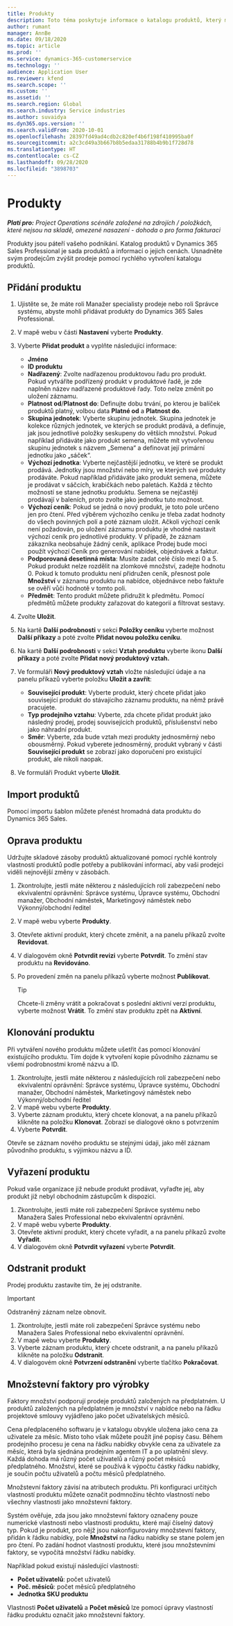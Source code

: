 ```yaml
---
title: Produkty
description: Toto téma poskytuje informace o katalogu produktů, který můžete použít k poskytování informací zákazníkům o produktech a cenách, které nabízí vaše organizace.
author: rumant
manager: AnnBe
ms.date: 09/18/2020
ms.topic: article
ms.prod: ''
ms.service: dynamics-365-customerservice
ms.technology: ''
audience: Application User
ms.reviewer: kfend
ms.search.scope: ''
ms.custom: ''
ms.assetid: ''
ms.search.region: Global
ms.search.industry: Service industries
ms.author: suvaidya
ms.dyn365.ops.version: ''
ms.search.validFrom: 2020-10-01
ms.openlocfilehash: 28397fd49ad4cdb2c820ef4b6f198f410995ba0f
ms.sourcegitcommit: a2c3cd49a3b667b8b5edaa31788b4b9b1f728d78
ms.translationtype: HT
ms.contentlocale: cs-CZ
ms.lasthandoff: 09/28/2020
ms.locfileid: "3898703"
---
```

# <a name="products"></a>Produkty

_**Platí pro:** Project Operations scénáře založené na zdrojích / položkách, které nejsou na skladě, omezené nasazení - dohoda o pro forma fakturaci_

Produkty jsou páteří vašeho podnikání. Katalog produktů v Dynamics 365 Sales Professional je sada produktů a informací o jejich cenách. Usnadněte svým prodejcům zvýšit prodeje pomocí rychlého vytvoření katalogu produktů.

## <a name="add-a-product"></a>Přidání produktu

1.  Ujistěte se, že máte roli Manažer specialisty prodeje nebo roli Správce systému, abyste mohli přidávat produkty do Dynamics 365 Sales Professional.
2.  V mapě webu v části **Nastavení** vyberte **Produkty**.
3.  Vyberte **Přidat produkt** a vyplňte následující informace:

    -  **Jméno**
    -  **ID produktu**
    -  **Nadřazený**: Zvolte nadřazenou produktovou řadu pro produkt. Pokud vytváříte podřízený produkt v produktové řadě, je zde naplněn název nadřazené produktové řady. Toto nelze změnit po uložení záznamu.
    -  **Platnost od**/**Platnost do**: Definujte dobu trvání, po kterou je balíček produktů platný, volbou data **Platné od** a **Platnost do**.
    -  **Skupina jednotek**: Vyberte skupinu jednotek. Skupina jednotek je kolekce různých jednotek, ve kterých se produkt prodává, a definuje, jak jsou jednotlivé položky seskupeny do větších množství. Pokud například přidáváte jako produkt semena, můžete mít vytvořenou skupinu jednotek s názvem „Semena“ a definovat její primární jednotku jako „sáček“.
    -  **Výchozí jednotka**: Vyberte nejčastější jednotku, ve které se produkt prodává. Jednotky jsou množství nebo míry, ve kterých své produkty prodáváte. Pokud například přidáváte jako produkt semena, můžete je prodávat v sáčcích, krabičkách nebo paletách. Každá z těchto možností se stane jednotku produktu. Semena se nejčastěji prodávají v baleních, proto zvolte jako jednotku tuto možnost.
    -  **Výchozí ceník**: Pokud se jedná o nový produkt, je toto pole určeno jen pro čtení. Před výběrem výchozího ceníku je třeba zadat hodnoty do všech povinných polí a poté záznam uložit. Ačkoli výchozí ceník není požadován, po uložení záznamu produktu je vhodné nastavit výchozí ceník pro jednotlivé produkty. V případě, že záznam zákazníka neobsahuje žádný ceník, aplikace Prodej bude moci použít výchozí Ceník pro generování nabídek, objednávek a faktur.
    -  **Podporovaná desetinná místa**: Musíte zadat celé číslo mezi 0 a 5. Pokud produkt nelze rozdělit na zlomkové množství, zadejte hodnotu 0. Pokud k tomuto produktu není přidružen ceník, přesnost pole **Množství** v záznamu produktu na nabídce, objednávce nebo faktuře se ověří vůči hodnotě v tomto poli.
    -  **Předmět**: Tento produkt můžete přidružit k předmětu. Pomocí předmětů můžete produkty zařazovat do kategorií a filtrovat sestavy.

4.  Zvolte **Uložit**.
5.  Na kartě **Další podrobnosti** v sekci **Položky ceníku** vyberte možnost **Další příkazy** a poté zvolte **Přidat novou položku ceníku**.
7.  Na kartě **Další podrobnosti** v sekci **Vztah produktu** vyberte ikonu **Další příkazy** a poté zvolte **Přidat nový produktový vztah.**
8.  Ve formuláři **Nový produktový vztah** vložte následující údaje a na panelu příkazů vyberte položku **Uložit a zavřít**:

    -   **Související produkt**: Vyberte produkt, který chcete přidat jako související produkt do stávajícího záznamu produktu, na němž právě pracujete.
    -   **Typ prodejního vztahu**: Vyberte, zda chcete přidat produkt jako následný prodej, prodej souvisejících produktů, příslušenství nebo jako náhradní produkt.
    -   **Směr**: Vyberte, zda bude vztah mezi produkty jednosměrný nebo obousměrný. Pokud vyberete jednosměrný, produkt vybraný v části **Související produkt** se zobrazí jako doporučení pro existující produkt, ale nikoli naopak.

9.  Ve formuláři Produkt vyberte **Uložit**.

## <a name="import-products"></a>Import produktů

Pomocí importu šablon můžete přenést hromadná data produktu do Dynamics 365 Sales.

## <a name="revise-a-product"></a>Oprava produktu

Udržujte skladové zásoby produktů aktualizované pomocí rychlé kontroly vlastností produktů podle potřeby a publikování informací, aby vaši prodejci viděli nejnovější změny v zásobách.

1.  Zkontrolujte, jestli máte některou z následujících rolí zabezpečení nebo ekvivalentní oprávnění: Správce systému, Úpravce systému, Obchodní manažer, Obchodní náměstek, Marketingový náměstek nebo Výkonný/obchodní ředitel
2.  V mapě webu vyberte **Produkty**.
3.  Otevřete aktivní produkt, který chcete změnit, a na panelu příkazů zvolte **Revidovat**.
4.  V dialogovém okně **Potvrdit revizi** vyberte **Potvrdit**. To změní stav produktu na **Revidováno**.
5.  Po provedení změn na panelu příkazů vyberte možnost **Publikovat**.

    > [!TIP]
    > Chcete-li změny vrátit a pokračovat s poslední aktivní verzí produktu, vyberte možnost **Vrátit**. To změní stav produktu zpět na **Aktivní**.

## <a name="clone-a-product"></a>Klonování produktu 

Při vytváření nového produktu můžete ušetřit čas pomocí klonování existujícího produktu. Tím dojde k vytvoření kopie původního záznamu se všemi podrobnostmi kromě názvu a ID.

1.  Zkontrolujte, jestli máte některou z následujících rolí zabezpečení nebo ekvivalentní oprávnění: Správce systému, Úpravce systému, Obchodní manažer, Obchodní náměstek, Marketingový náměstek nebo Výkonný/obchodní ředitel
2.  V mapě webu vyberte **Produkty**.
3.  Vyberte záznam produktu, který chcete klonovat, a na panelu příkazů klikněte na položku **Klonovat**. Zobrazí se dialogové okno s potvrzením
4.  Vyberte **Potvrdit**.

Otevře se záznam nového produktu se stejnými údaji, jako měl záznam původního produktu, s výjimkou názvu a ID.

## <a name="retire-a-product"></a>Vyřazení produktu 

Pokud vaše organizace již nebude produkt prodávat, vyřaďte jej, aby produkt již nebyl obchodním zástupcům k dispozici.

1.  Zkontrolujte, jestli máte roli zabezpečení Správce systému nebo Manažera Sales Professional nebo ekvivalentní oprávnění.
2.  V mapě webu vyberte **Produkty**.
3.  Otevřete aktivní produkt, který chcete vyřadit, a na panelu příkazů zvolte **Vyřadit**.
4.  V dialogovém okně **Potvrdit vyřazení** vyberte **Potvrdit**.


## <a name="delete-a-product"></a>Odstranit produkt

Prodej produktu zastavíte tím, že jej odstraníte.

> [!IMPORTANT]
> Odstraněný záznam nelze obnovit.

1.  Zkontrolujte, jestli máte roli zabezpečení Správce systému nebo Manažera Sales Professional nebo ekvivalentní oprávnění.
2.  V mapě webu vyberte **Produkty**.
3.  Vyberte záznam produktu, který chcete odstranit, a na panelu příkazů klikněte na položku **Odstranit**.
4.  V dialogovém okně **Potvrzení odstranění** vyberte tlačítko **Pokračovat**.
 
 ## <a name="quantity-factors-for-products"></a>Množstevní faktory pro výrobky

Faktory množství podporují prodeje produktů založených na předplatném. U produktů založených na předplatném je množství v nabídce nebo na řádku projektové smlouvy vyjádřeno jako počet uživatelských měsíců.

Cena předplaceného softwaru je v katalogu obvykle uložena jako cena za uživatele za měsíc. Místo toho však můžete použít jiné popisy času. Během prodejního procesu je cena na řádku nabídky obvykle cena za uživatele za měsíc, která byla sjednána prodejním agentem IT a po uplatnění slevy. Každá dohoda má různý počet uživatelů a různý počet měsíců předplatného. Množství, které se používá k výpočtu částky řádku nabídky, je součin počtu uživatelů a počtu měsíců předplatného.

Množstevní faktory závisí na atributech produktu. Při konfiguraci určitých vlastností produktu můžete označit podmnožinu těchto vlastností nebo všechny vlastnosti jako množstevní faktory.

Systém ověřuje, zda jsou jako množstevní faktory označeny pouze numerické vlastnosti nebo vlastnosti produktu, které mají číselný datový typ. Pokud je produkt, pro nějž jsou nakonfigurovány množstevní faktory, přidán k řádku nabídky, pole **Množství** na řádku nabídky se stane polem jen pro čtení. Po zadání hodnot vlastností produktu, které jsou množstevními faktory, se vypočítá množství řádku nabídky.

Například pokud existují následující vlastnosti: 

- **Počet uživatelů**: počet uživatelů 
- **Poč. měsíců**: počet měsíců předplatného
- **Jednotka SKU produktu** 

Vlastnosti **Počet uživatelů** a **Počet měsíců** lze pomocí úpravy vlastností řádku produktu označit jako množstevní faktory. 

